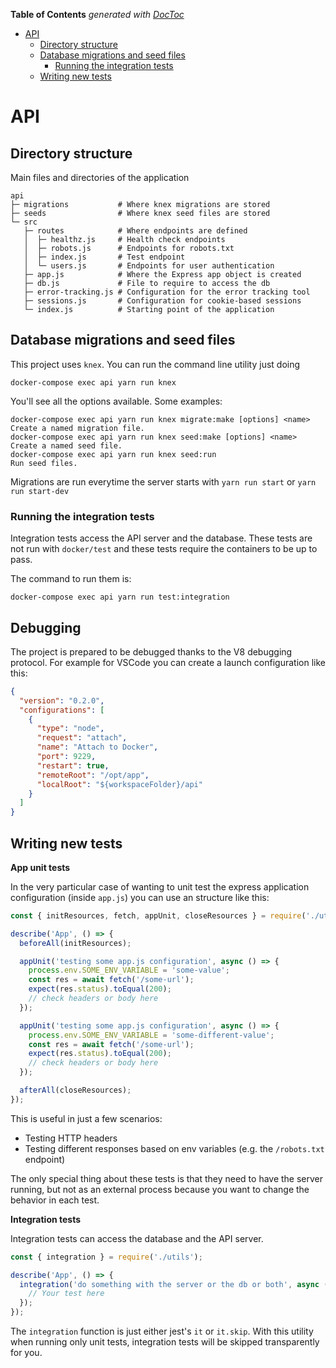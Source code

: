 <!-- START doctoc generated TOC please keep comment here to allow auto update -->

<!-- DON'T EDIT THIS SECTION, INSTEAD RE-RUN doctoc TO UPDATE -->

**Table of Contents** _generated with
[DocToc](https://github.com/thlorenz/doctoc)_

* [API](#api)
  * [Directory structure](#directory-structure)
  * [Database migrations and seed files](#database-migrations-and-seed-files)
    * [Running the integration tests](#running-the-integration-tests)
  * [Writing new tests](#writing-new-tests)

<!-- END doctoc generated TOC please keep comment here to allow auto update -->

# API

## Directory structure

Main files and directories of the application

```
api
├─ migrations           # Where knex migrations are stored
├─ seeds                # Where knex seed files are stored
└─ src
   ├─ routes            # Where endpoints are defined
   │  ├─ healthz.js     # Health check endpoints
   │  ├─ robots.js      # Endpoints for robots.txt
   │  ├─ index.js       # Test endpoint
   │  └─ users.js       # Endpoints for user authentication
   ├─ app.js            # Where the Express app object is created
   ├─ db.js             # File to require to access the db
   ├─ error-tracking.js # Configuration for the error tracking tool
   ├─ sessions.js       # Configuration for cookie-based sessions
   └─ index.js          # Starting point of the application
```

## Database migrations and seed files

This project uses `knex`. You can run the command line utility just doing

```
docker-compose exec api yarn run knex
```

You'll see all the options available. Some examples:

```
docker-compose exec api yarn run knex migrate:make [options] <name>          Create a named migration file.
docker-compose exec api yarn run knex seed:make [options] <name>             Create a named seed file.
docker-compose exec api yarn run knex seed:run                               Run seed files.
```

Migrations are run everytime the server starts with `yarn run start` or `yarn run start-dev`

### Running the integration tests

Integration tests access the API server and the database. These tests are not
run with `docker/test` and these tests require the containers to be up to pass.

The command to run them is:

```
docker-compose exec api yarn run test:integration
```

## Debugging

The project is prepared to be debugged thanks to the V8 debugging protocol. For example for VSCode you can create a launch configuration like this:

```json
{
  "version": "0.2.0",
  "configurations": [
    {
      "type": "node",
      "request": "attach",
      "name": "Attach to Docker",
      "port": 9229,
      "restart": true,
      "remoteRoot": "/opt/app",
      "localRoot": "${workspaceFolder}/api"
    }
  ]
}
```

## Writing new tests

**App unit tests**

In the very particular case of wanting to unit test the express application
configuration (inside `app.js`) you can use an structure like this:

```javascript
const { initResources, fetch, appUnit, closeResources } = require('./utils');

describe('App', () => {
  beforeAll(initResources);

  appUnit('testing some app.js configuration', async () => {
    process.env.SOME_ENV_VARIABLE = 'some-value';
    const res = await fetch('/some-url');
    expect(res.status).toEqual(200);
    // check headers or body here
  });

  appUnit('testing some app.js configuration', async () => {
    process.env.SOME_ENV_VARIABLE = 'some-different-value';
    const res = await fetch('/some-url');
    expect(res.status).toEqual(200);
    // check headers or body here
  });

  afterAll(closeResources);
});
```

This is useful in just a few scenarios:

* Testing HTTP headers
* Testing different responses based on env variables (e.g. the `/robots.txt`
  endpoint)

The only special thing about these tests is that they need to have the server
running, but not as an external process because you want to change the behavior
in each test.

**Integration tests**

Integration tests can access the database and the API server.

```javascript
const { integration } = require('./utils');

describe('App', () => {
  integration('do something with the server or the db or both', async () => {
    // Your test here
  });
});
```

The `integration` function is just either jest's `it` or `it.skip`. With this
utility when running only unit tests, integration tests will be skipped
transparently for you.
